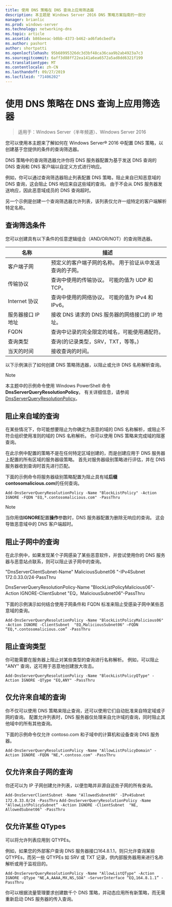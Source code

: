 ```yaml
---
title: 使用 DNS 策略在 DNS 查询上应用筛选器
description: 本主题是 Windows Server 2016 DNS 策略方案指南的一部分
manager: brianlic
ms.prod: windows-server
ms.technology: networking-dns
ms.topic: article
ms.assetid: b86beeac-b0bb-4373-b462-ad6fa6cbedfa
ms.author: pashort
author: shortpatti
ms.openlocfilehash: 95b68995326dc3d3bf48ca36caa9b2ab4923a7c3
ms.sourcegitcommit: 6aff3d88ff22ea141a6ea6572a5ad8dd6321f199
ms.translationtype: MT
ms.contentlocale: zh-CN
ms.lasthandoff: 09/27/2019
ms.locfileid: "71406202"
---
```

# <a name="use-dns-policy-for-applying-filters-on-dns-queries"></a>使用 DNS 策略在 DNS 查询上应用筛选器

>适用于：Windows Server（半年频道）、Windows Server 2016

您可以使用本主题来了解如何在 Windows Server&reg; 2016 中配置 DNS 策略，以创建基于您提供的条件的查询筛选器。 

DNS 策略中的查询筛选器允许你将 DNS 服务器配置为基于发送 DNS 查询的 DNS 查询和 DNS 客户端以自定义方式进行响应。

例如，你可以通过查询筛选器阻止列表配置 DNS 策略，阻止来自已知恶意域的 DNS 查询，这会阻止 DNS 响应来自这些域的查询。 由于不会从 DNS 服务器发送响应，因此恶意域成员的 DNS 查询超时。

另一个示例是创建一个查询筛选器允许列表，该列表仅允许一组特定的客户端解析特定名称。

## <a name="bkmk_criteria"></a>查询筛选条件
您可以创建具有以下条件的任意逻辑组合（AND/OR/NOT）的查询筛选器。

|名称|描述|
|-----------------|---------------------|
|客户端子网|预定义的客户端子网的名称。 用于验证从中发送查询的子网。|
|传输协议|查询中使用的传输协议。 可能的值为 UDP 和 TCP。|
|Internet 协议|查询中使用的网络协议。 可能的值为 IPv4 和 IPv6。|
|服务器接口 IP 地址|接收 DNS 请求的 DNS 服务器的网络接口的 IP 地址。|
|FQDN|查询中记录的完全限定的域名，可能使用通配符。|
|查询类型|查询\(的记录类型，SRV，TXT，等等。\)|
|当天的时间|接收查询的时间。|

以下示例演示了如何创建 DNS 策略筛选器，以阻止或允许 DNS 名称解析查询。

>[!NOTE]
>本主题中的示例命令使用 Windows PowerShell 命令**DnsServerQueryResolutionPolicy**。 有关详细信息，请参阅[DnsServerQueryResolutionPolicy](https://docs.microsoft.com/powershell/module/dnsserver/add-dnsserverqueryresolutionpolicy?view=win10-ps)。 

## <a name="bkmk_block1"></a>阻止来自域的查询

在某些情况下，你可能想要阻止为你确定为恶意的域的 DNS 名称解析，或阻止不符合组织使用准则的域的 DNS 名称解析。 你可以使用 DNS 策略来完成域的阻塞查询。

在此示例中配置的策略不是在任何特定区域创建的，而是创建应用于 DNS 服务器上配置的所有区域的服务器级策略。 首先对服务器级别策略进行评估，并在 DNS 服务器收到查询时首先进行匹配。

下面的示例命令将服务器级别策略配置为阻止具有域**后缀 contosomalicious.com**的任何查询。

`
Add-DnsServerQueryResolutionPolicy -Name "BlockListPolicy" -Action IGNORE -FQDN "EQ,*.contosomalicious.com" -PassThru 
`

>[!NOTE]
>当你用值**IGNORE**配置**操作**参数时，DNS 服务器配置为删除无响应的查询。 这会导致恶意域中的 DNS 客户端超时。

## <a name="bkmk_block2"></a>阻止子网中的查询
在此示例中，如果发现某个子网感染了某些恶意软件，并尝试使用你的 DNS 服务器与恶意站点联系，则可以阻止该子网中的查询。 

"DnsServerClientSubnet-Name" MaliciousSubnet06 "-IPv4Subnet 172.0.33.0/24-PassThru

DnsServerQueryResolutionPolicy-Name "BlockListPolicyMalicious06"-Action IGNORE-ClientSubnet "EQ，MaliciousSubnet06"-PassThru

下面的示例演示如何结合使用子网条件和 FQDN 标准来阻止受感染子网中某些恶意域的查询。

`
Add-DnsServerQueryResolutionPolicy -Name "BlockListPolicyMalicious06" -Action IGNORE -ClientSubnet  "EQ,MaliciousSubnet06" –FQDN “EQ,*.contosomalicious.com” -PassThru
`

## <a name="bkmk_block3"></a>阻止查询类型
你可能需要在服务器上阻止对某些类型的查询进行名称解析。 例如，可以阻止 "ANY" 查询，这可用于恶意地创建放大攻击。

`
Add-DnsServerQueryResolutionPolicy -Name "BlockListPolicyQType" -Action IGNORE -QType "EQ,ANY" -PassThru
`

## <a name="bkmk_allow1"></a>仅允许来自域的查询
你不仅可以使用 DNS 策略来阻止查询，还可以使用它们自动批准来自特定域或子网的查询。 配置允许列表时，DNS 服务器仅处理来自允许域的查询，同时阻止其他域中的所有其他查询。

下面的示例命令仅允许 contoso.com 和子域中的计算机和设备查询 DNS 服务器。

`
Add-DnsServerQueryResolutionPolicy -Name "AllowListPolicyDomain" -Action IGNORE -FQDN "NE,*.contoso.com" -PassThru 
`

## <a name="bkmk_allow2"></a>仅允许来自子网的查询
你还可以为 IP 子网创建允许列表，以便忽略并非源自这些子网的所有查询。

`
Add-DnsServerClientSubnet -Name "AllowedSubnet06" -IPv4Subnet 172.0.33.0/24 -PassThru
`
`
Add-DnsServerQueryResolutionPolicy -Name "AllowListPolicySubnet” -Action IGNORE -ClientSubnet  "NE, AllowedSubnet06" -PassThru
`

## <a name="bkmk_allow3"></a>仅允许某些 QTypes
可以将允许列表应用到 QTYPEs。 

例如，如果您的外部客户查询 DNS 服务器接口164.8.1.1，则只允许查询某些 QTYPEs，而另一些 QTYPEs 如 SRV 或 TXT 记录，供内部服务器用来进行名称解析或用于监视目的。

`
Add-DnsServerQueryResolutionPolicy -Name "AllowListQType" -Action IGNORE -QType "NE,A,AAAA,MX,NS,SOA" –ServerInterface “EQ,164.8.1.1” -PassThru
`

你可以根据流量管理要求创建数千个 DNS 策略，并动态应用所有新策略，而无需重新启动 DNS 服务器的传入查询。 
